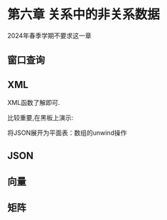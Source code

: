 # 第六章 关系中的非关系数据

2024年春季学期不要求这一章

## 窗口查询



## XML

XML函数了解即可.

比较重要,在黑板上演示:

将JSON展开为平面表：数组的unwind操作

## JSON

## 向量

## 矩阵